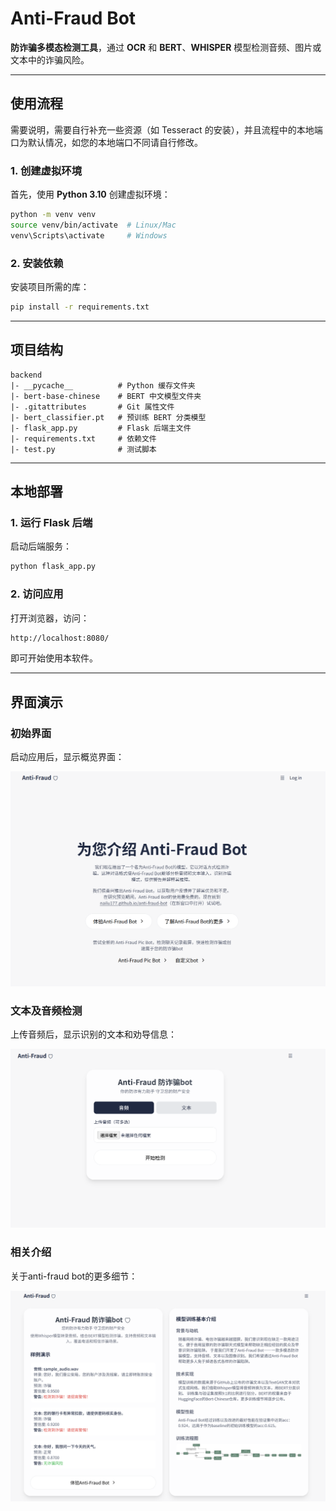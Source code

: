 # Anti-Fraud Bot

**防诈骗多模态检测工具**，通过 **OCR** 和 **BERT**、**WHISPER** 模型检测音频、图片或文本中的诈骗风险。

---

## 使用流程

需要说明，需要自行补充一些资源（如 Tesseract 的安装），并且流程中的本地端口为默认情况，如您的本地端口不同请自行修改。

### 1. 创建虚拟环境

首先，使用 **Python 3.10** 创建虚拟环境：

```bash
python -m venv venv
source venv/bin/activate  # Linux/Mac
venv\Scripts\activate     # Windows
```

### 2. 安装依赖

安装项目所需的库：

```bash
pip install -r requirements.txt
```

---

## 项目结构

```
backend
|- __pycache__          # Python 缓存文件夹
|- bert-base-chinese    # BERT 中文模型文件夹
|- .gitattributes       # Git 属性文件
|- bert_classifier.pt   # 预训练 BERT 分类模型
|- flask_app.py         # Flask 后端主文件
|- requirements.txt     # 依赖文件
|- test.py              # 测试脚本
```

---

## 本地部署

### 1. 运行 Flask 后端

启动后端服务：

```bash
python flask_app.py
```

### 2. 访问应用

打开浏览器，访问：

```bash
http://localhost:8080/
```

即可开始使用本软件。

---

## 界面演示

### 初始界面

启动应用后，显示概览界面：


![初始界面](index.png)

### 文本及音频检测

上传音频后，显示识别的文本和劝导信息：

![检测结果](detect.png)

### 相关介绍

关于anti-fraud bot的更多细节：

![介绍界面](learn.png)
